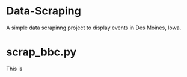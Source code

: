 # Data-Scraping
A simple data scrapinng project to display events in Des Moines, Iowa.

# scrap_bbc.py
This is 

